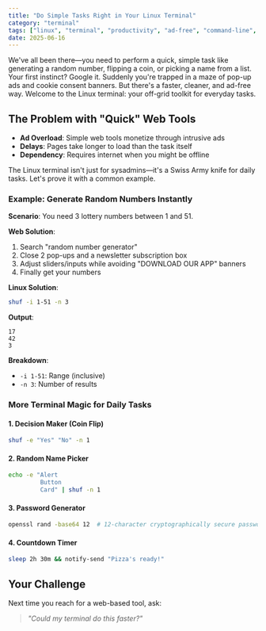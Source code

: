 ```yaml
---
title: "Do Simple Tasks Right in Your Linux Terminal"
category: "terminal"
tags: ["linux", "terminal", "productivity", "ad-free", "command-line", "bash"]
date: 2025-06-16
---
```


We've all been there—you need to perform a quick, simple task like generating a random number, flipping a coin, or picking a name from a list. Your first instinct? Google it. Suddenly you're trapped in a maze of pop-up ads and cookie consent banners. But there's a faster, cleaner, and ad-free way. Welcome to the Linux terminal: your off-grid toolkit for everyday tasks.

## The Problem with "Quick" Web Tools
- **Ad Overload**: Simple web tools monetize through intrusive ads  
- **Delays**: Pages take longer to load than the task itself  
- **Dependency**: Requires internet when you might be offline  

The Linux terminal isn't just for sysadmins—it's a Swiss Army knife for daily tasks. Let's prove it with a common example.

### Example: Generate Random Numbers Instantly  
**Scenario**: You need 3 lottery numbers between 1 and 51.  

**Web Solution**:  
1. Search "random number generator"  
2. Close 2 pop-ups and a newsletter subscription box  
3. Adjust sliders/inputs while avoiding "DOWNLOAD OUR APP" banners  
4. Finally get your numbers  

**Linux Solution**:  
```bash
shuf -i 1-51 -n 3
```

**Output**:  
```
17
42
3
```

**Breakdown**:  
- `-i 1-51`: Range (inclusive)  
- `-n 3`: Number of results  

### More Terminal Magic for Daily Tasks
#### 1. Decision Maker (Coin Flip)
```bash
shuf -e "Yes" "No" -n 1
```

#### 2. Random Name Picker
```bash
echo -e "Alert
         Button
         Card" | shuf -n 1
```

#### 3. Password Generator
```bash
openssl rand -base64 12  # 12-character cryptographically secure password
```

#### 4. Countdown Timer
```bash
sleep 2h 30m && notify-send "Pizza's ready!"
```


## Your Challenge
Next time you reach for a web-based tool, ask:  
> *"Could my terminal do this faster?"*  

